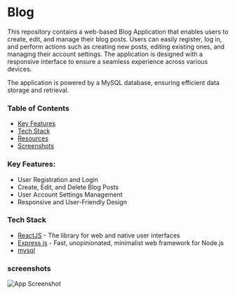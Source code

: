 # Blog

This repository contains a web-based Blog Application that enables users to create, edit, and manage their blog posts. Users can easily register, log in, and perform actions such as creating new posts, editing existing ones, and managing their account settings. The application is designed with a responsive interface to ensure a seamless experience across various devices. 

The application is powered by a MySQL database, ensuring efficient data storage and retrieval.

### Table of Contents

- [Key Features](#Key-Features)
- [Tech Stack](#tech-stack)
- [Resources](#resources)
- [Screenshots](#screenshots)

### Key Features:

- User Registration and Login
- Create, Edit, and Delete Blog Posts
- User Account Settings Management
- Responsive and User-Friendly Design

### Tech Stack

- [ReactJS](https://react.dev/) - The library for web and native user interfaces
- [Express js](https://expressjs.com/) - Fast, unopinionated, minimalist web framework for Node.js
- [mysql](https://www.mysql.com/)

### screenshots

![App Screenshot]('https://i.ibb.co/5THWsSL/You-Can-See-App-Here.png')
